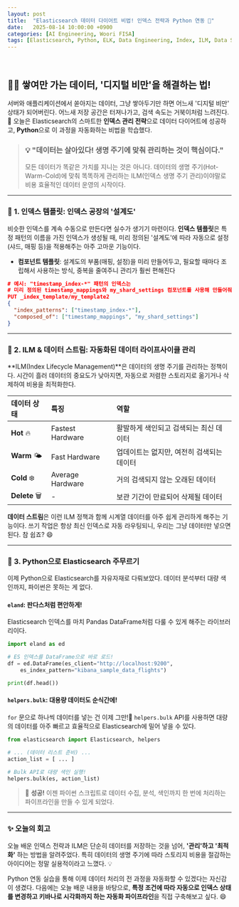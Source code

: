 ```yaml
---
layout: post
title:  "Elasticsearch 데이터 다이어트 비법! 인덱스 전략과 Python 연동 🐍"
date:   2025-08-14 10:00:00 +0900
categories: [AI Engineering, Woori FISA]
tags: [Elasticsearch, Python, ELK, Data Engineering, Index, ILM, Data Stream, '#우리FIS아카데미', '#우리FISA', '#AI엔지니어링', '#K-디지털트레이닝', '#우리에프아이에스', '#글로벌소프트웨어캠퍼스']
---
```


<br>

## 🏋️‍♂️ 쌓여만 가는 데이터, '디지털 비만'을 해결하는 법!

서버와 애플리케이션에서 쏟아지는 데이터, 그냥 쌓아두기만 하면 어느새 '디지털 비만' 상태가 되어버린다. 어느새 저장 공간은 터져나가고, 검색 속도는 거북이처럼 느려진다. 🐢 오늘은 Elasticsearch의 스마트한 **인덱스 관리 전략**으로 데이터 다이어트에 성공하고, **Python**으로 이 과정을 자동화하는 비법을 학습했다.

> ### 💡 "데이터는 살아있다! 생명 주기에 맞춰 관리하는 것이 핵심이다."
> 모든 데이터가 똑같은 가치를 지니는 것은 아니다. 데이터의 생명 주기(Hot-Warm-Cold)에 맞춰 똑똑하게 관리하는 ILM(인덱스 생명 주기 관리)이야말로 비용 효율적인 데이터 운영의 시작이다.

---

### 📜 1. 인덱스 템플릿: 인덱스 공장의 '설계도'

비슷한 인덱스를 계속 수동으로 만든다면 실수가 생기기 마련이다. **인덱스 템플릿**은 특정 패턴의 이름을 가진 인덱스가 생성될 때, 미리 정의된 '설계도'에 따라 자동으로 설정(샤드, 매핑 등)을 적용해주는 아주 고마운 기능이다.

- **컴포넌트 템플릿**: 설계도의 부품(매핑, 설정)을 미리 만들어두고, 필요할 때마다 조립해서 사용하는 방식, 중복을 줄여주니 관리가 훨씬 편해진다

```json
# 예시: "timestamp_index-*" 패턴의 인덱스는
# 미리 정의된 timestamp_mappings와 my_shard_settings 컴포넌트를 사용해 만들어줘!
PUT _index_template/my_template2
{
  "index_patterns": ["timestamp_index-*"],
  "composed_of": ["timestamp_mappings", "my_shard_settings"]
}
```

---

### 🔄 2. ILM & 데이터 스트림: 자동화된 데이터 라이프사이클 관리

**ILM(Index Lifecycle Management)**은 데이터의 생명 주기를 관리하는 정책이다. 시간이 흘러 데이터의 중요도가 낮아지면, 자동으로 저렴한 스토리지로 옮기거나 삭제하여 비용을 최적화한다.

| 데이터 상태 | 특징 | 역할 |
| :--- | :--- | :--- |
| **Hot** 🔥 | Fastest Hardware | 활발하게 색인되고 검색되는 최신 데이터 |
| **Warm** 🌤️ | Fast Hardware | 업데이트는 없지만, 여전히 검색되는 데이터 |
| **Cold** ❄️ | Average Hardware | 거의 검색되지 않는 오래된 데이터 |
| **Delete** 🗑️ | - | 보관 기간이 만료되어 삭제될 데이터 |

**데이터 스트림**은 이런 ILM 정책과 함께 시계열 데이터를 아주 쉽게 관리하게 해주는 기능이다. 쓰기 작업은 항상 최신 인덱스로 자동 라우팅되니, 우리는 그냥 데이터만 넣으면 된다. 참 쉽죠? 😄

---

### 🐍 3. Python으로 Elasticsearch 주무르기

이제 Python으로 Elasticsearch를 자유자재로 다뤄보았다. 데이터 분석부터 대량 색인까지, 파이썬은 못하는 게 없다.

#### `eland`: 판다스처럼 편안하게!

Elasticsearch 인덱스를 마치 Pandas DataFrame처럼 다룰 수 있게 해주는 라이브러리이다.

```python
import eland as ed

# ES 인덱스를 DataFrame으로 바로 로드!
df = ed.DataFrame(es_client="http://localhost:9200",
    es_index_pattern="kibana_sample_data_flights")

print(df.head())
```

#### `helpers.bulk`: 대용량 데이터도 순식간에!

`for` 문으로 하나씩 데이터를 넣는 건 이제 그만!🚫 `helpers.bulk` API를 사용하면 대량의 데이터를 아주 빠르고 효율적으로 Elasticsearch에 밀어 넣을 수 있다.

```python
from elasticsearch import Elasticsearch, helpers

# ... (데이터 리스트 준비) ...
action_list = [ ... ] 

# Bulk API로 대량 색인 실행!
helpers.bulk(es, action_list)
```

> 🎉 **성공!** 이젠 파이썬 스크립트로 데이터 수집, 분석, 색인까지 한 번에 처리하는 파이프라인을 만들 수 있게 되었다.

---

### ✨ 오늘의 회고

오늘 배운 인덱스 전략과 ILM은 단순히 데이터를 저장하는 것을 넘어, **'관리'하고 '최적화'** 하는 방법을 알려주었다. 특히 데이터의 생명 주기에 따라 스토리지 비용을 절감하는 아이디어는 정말 실용적이라고 느꼈다. 💡

Python 연동 실습을 통해 이제 데이터 처리의 전 과정을 자동화할 수 있겠다는 자신감이 생겼다. 다음에는 오늘 배운 내용을 바탕으로, **특정 조건에 따라 자동으로 인덱스 상태를 변경하고 키바나로 시각화까지 하는 자동화 파이프라인**을 직접 구축해보고 싶다. 😄
